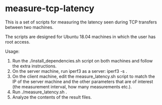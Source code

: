 # measure-tcp-latency

This is a set of scripts for measuring the latency seen during TCP transfers between two machines.

The scripts are designed for Ubuntu 18.04 machines in which the user has root access.

Usage:
1) Run the ./install_dependencies.sh script on both machines and follow the extra instructions.
2) On the server machine, run iperf3 as a server: iperf3 -s .
3) On the client machine, edit the measure_latency.sh script to match the IP of the server machine and the other parameters that are of interest (the measurement interval, how many measurements etc.).
4) Run ./measure_latency.sh .
5) Analyze the contents of the result files.


